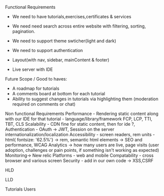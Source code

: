 Functional Requirements

- We need to have tutorials,exercises,certificates & services
   
- We need need search across entire website with filtering, sorting, pagination.
- We need to support theme swticher(light and dark)
- We need to support authentication
- Layout(with nav, sidebar, mainContent & footer)
- Live server with IDE

Future Scope / Good to haves:
- A roadmap for tutorials
- A comments board at bottom for each tutorial
- Ability to suggest changes in tutorials via highlighting them (moderation required on comments or chat)


Non functional Requirements
Performance - Rendering static content along with our IDE for that tutorial - language/library/framework
FCP, LCP, TTI, TBT, CLS
Scalability - CDN fine for static content, then for ide ?, Authentication - OAuth -> JWT, Session on the server
internationalization/localization
Accessibility - screen readers, rem units - html{ fontsize: '62.5%'} -> rem, semantic html elements -> SEO and performance, WCAG
Analytics -> how many users are live, page visits (user adoption, challenges or pain points, if something isn't working as expected)
Monitoring-> New relic 
Platforms - web and mobile
Compatability  - cross browser and various screen
Security - add in our own code -> XSS,CSRF


HLD


LLD

Tutorials
Users
